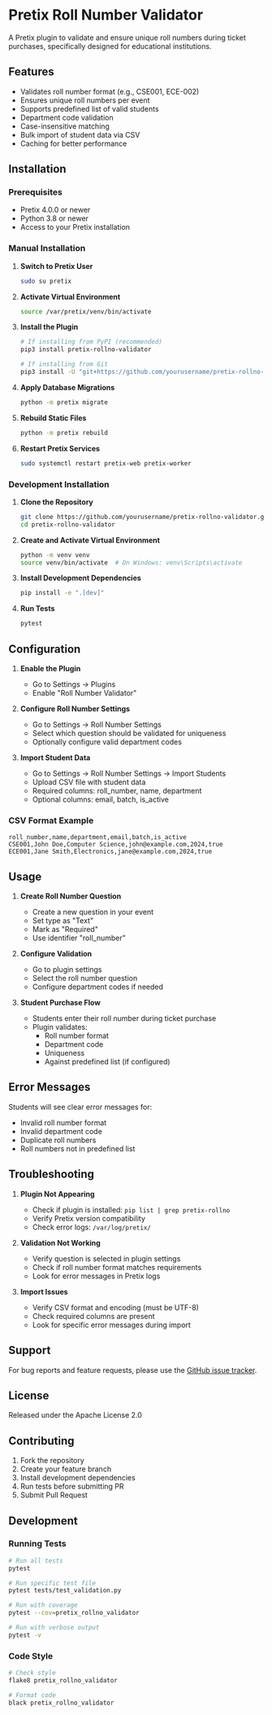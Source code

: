 # Pretix Roll Number Validator

A Pretix plugin to validate and ensure unique roll numbers during ticket purchases, specifically designed for educational institutions.

## Features

- Validates roll number format (e.g., CSE001, ECE-002)
- Ensures unique roll numbers per event
- Supports predefined list of valid students
- Department code validation
- Case-insensitive matching
- Bulk import of student data via CSV
- Caching for better performance

## Installation

### Prerequisites

- Pretix 4.0.0 or newer
- Python 3.8 or newer
- Access to your Pretix installation

### Manual Installation

1. **Switch to Pretix User**
   ```bash
   sudo su pretix
   ```

2. **Activate Virtual Environment**
   ```bash
   source /var/pretix/venv/bin/activate
   ```

3. **Install the Plugin**
   ```bash
   # If installing from PyPI (recommended)
   pip3 install pretix-rollno-validator

   # If installing from Git
   pip3 install -U "git+https://github.com/yourusername/pretix-rollno-validator.git@main#egg=pretix-rollno-validator"
   ```

4. **Apply Database Migrations**
   ```bash
   python -m pretix migrate
   ```

5. **Rebuild Static Files**
   ```bash
   python -m pretix rebuild
   ```

6. **Restart Pretix Services**
   ```bash
   sudo systemctl restart pretix-web pretix-worker
   ```

### Development Installation

1. **Clone the Repository**
   ```bash
   git clone https://github.com/yourusername/pretix-rollno-validator.git
   cd pretix-rollno-validator
   ```

2. **Create and Activate Virtual Environment**
   ```bash
   python -m venv venv
   source venv/bin/activate  # On Windows: venv\Scripts\activate
   ```

3. **Install Development Dependencies**
   ```bash
   pip install -e ".[dev]"
   ```

4. **Run Tests**
   ```bash
   pytest
   ```

## Configuration

1. **Enable the Plugin**
   - Go to Settings → Plugins
   - Enable "Roll Number Validator"

2. **Configure Roll Number Settings**
   - Go to Settings → Roll Number Settings
   - Select which question should be validated for uniqueness
   - Optionally configure valid department codes

3. **Import Student Data**
   - Go to Settings → Roll Number Settings → Import Students
   - Upload CSV file with student data
   - Required columns: roll_number, name, department
   - Optional columns: email, batch, is_active

### CSV Format Example
```csv
roll_number,name,department,email,batch,is_active
CSE001,John Doe,Computer Science,john@example.com,2024,true
ECE001,Jane Smith,Electronics,jane@example.com,2024,true
```

## Usage

1. **Create Roll Number Question**
   - Create a new question in your event
   - Set type as "Text"
   - Mark as "Required"
   - Use identifier "roll_number"

2. **Configure Validation**
   - Go to plugin settings
   - Select the roll number question
   - Configure department codes if needed

3. **Student Purchase Flow**
   - Students enter their roll number during ticket purchase
   - Plugin validates:
     - Roll number format
     - Department code
     - Uniqueness
     - Against predefined list (if configured)

## Error Messages

Students will see clear error messages for:
- Invalid roll number format
- Invalid department code
- Duplicate roll numbers
- Roll numbers not in predefined list

## Troubleshooting

1. **Plugin Not Appearing**
   - Check if plugin is installed: `pip list | grep pretix-rollno`
   - Verify Pretix version compatibility
   - Check error logs: `/var/log/pretix/`

2. **Validation Not Working**
   - Verify question is selected in plugin settings
   - Check if roll number format matches requirements
   - Look for error messages in Pretix logs

3. **Import Issues**
   - Verify CSV format and encoding (must be UTF-8)
   - Check required columns are present
   - Look for specific error messages during import

## Support

For bug reports and feature requests, please use the [GitHub issue tracker](https://github.com/yourusername/pretix-rollno-validator/issues).

## License

Released under the Apache License 2.0

## Contributing

1. Fork the repository
2. Create your feature branch
3. Install development dependencies
4. Run tests before submitting PR
5. Submit Pull Request

## Development

### Running Tests
```bash
# Run all tests
pytest

# Run specific test file
pytest tests/test_validation.py

# Run with coverage
pytest --cov=pretix_rollno_validator

# Run with verbose output
pytest -v
```

### Code Style
```bash
# Check style
flake8 pretix_rollno_validator

# Format code
black pretix_rollno_validator
``` 